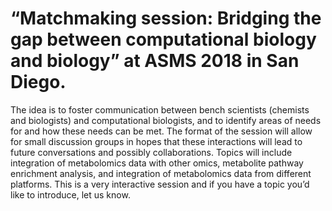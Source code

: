 # “Matchmaking session: Bridging the gap between computational biology and biology” at ASMS 2018 in San Diego.

The idea is to foster communication between bench scientists (chemists and biologists) and computational biologists, and to identify areas of needs for and how these needs can be met.  The format of the session will allow for small discussion groups in hopes that these interactions will lead to future conversations and possibly collaborations. Topics will include integration of metabolomics data with other omics, metabolite pathway enrichment analysis, and integration of metabolomics data from different platforms.  This is a very interactive session and if you have a topic you’d like to introduce, let us know.  

